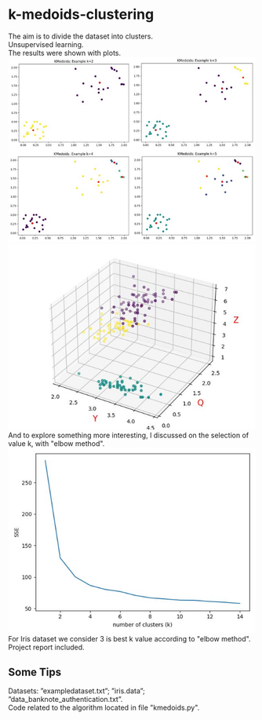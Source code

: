 # k-medoids-clustering
The aim is to divide the dataset into clusters.<br>
Unsupervised learning.<br>
The results were shown with plots.<br>
![Image text](https://github.com/SoutaTakanashi/k-medoids-clustering/blob/main/photos/1.jpg)<br>
![Image text](https://github.com/SoutaTakanashi/k-medoids-clustering/blob/a47aca7c54c7b6ac1ab5ccf528eacb73ba869471/photos/2.jpg)<br>
And to explore something more interesting, I discussed on the selection of value k, with "elbow method".<br>
![Image text](https://github.com/SoutaTakanashi/k-medoids-clustering/blob/8fdac7f3292609312c268eee15a9213bc953e094/photos/3.jpg)
<br>For Iris dataset we consider 3 is best k value according to "elbow method".
Project report included.

## Some Tips
Datasets: ”exampledataset.txt”; ”iris.data”; ”data_banknote_authentication.txt”.<br>
Code related to the algorithm located in file "kmedoids.py".
